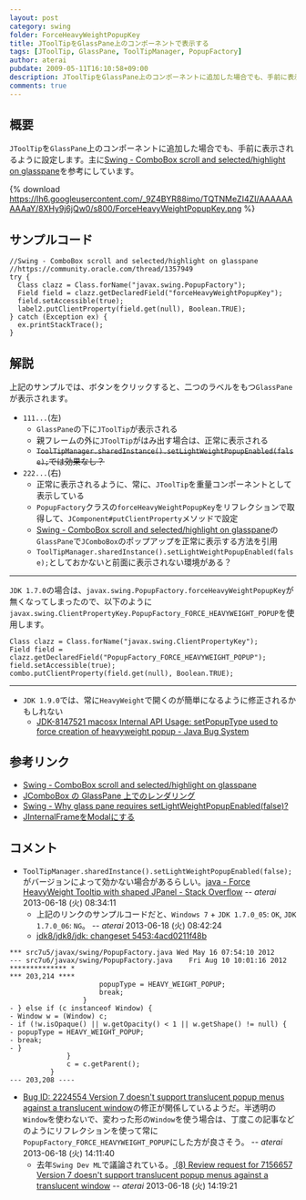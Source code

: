 ```yaml
---
layout: post
category: swing
folder: ForceHeavyWeightPopupKey
title: JToolTipをGlassPane上のコンポーネントで表示する
tags: [JToolTip, GlassPane, ToolTipManager, PopupFactory]
author: aterai
pubdate: 2009-05-11T16:10:58+09:00
description: JToolTipをGlassPane上のコンポーネントに追加した場合でも、手前に表示されるように設定します。
comments: true
---
```

## 概要
`JToolTip`を`GlassPane`上のコンポーネントに追加した場合でも、手前に表示されるように設定します。主に[Swing - ComboBox scroll and selected/highlight on glasspane](https://community.oracle.com/thread/1357949)を参考にしています。

{% download https://lh6.googleusercontent.com/_9Z4BYR88imo/TQTNMeZI4ZI/AAAAAAAAAaY/8XHy9j6jQw0/s800/ForceHeavyWeightPopupKey.png %}

## サンプルコード
<pre class="prettyprint"><code>//Swing - ComboBox scroll and selected/highlight on glasspane
//https://community.oracle.com/thread/1357949
try {
  Class clazz = Class.forName("javax.swing.PopupFactory");
  Field field = clazz.getDeclaredField("forceHeavyWeightPopupKey");
  field.setAccessible(true);
  label2.putClientProperty(field.get(null), Boolean.TRUE);
} catch (Exception ex) {
  ex.printStackTrace();
}
</code></pre>

## 解説
上記のサンプルでは、ボタンをクリックすると、二つのラベルをもつ`GlassPane`が表示されます。

- `111...`(左)
    - `GlassPane`の下に`JToolTip`が表示される
    - 親フレームの外に`JToolTip`がはみ出す場合は、正常に表示される
    - ~~`ToolTipManager.sharedInstance().setLightWeightPopupEnabled(false);`では効果なし？~~
- `222...`(右)
    - 正常に表示されるように、常に、`JToolTip`を重量コンポーネントとして表示している
    - `PopupFactory`クラスの`forceHeavyWeightPopupKey`をリフレクションで取得して、`JComponent#putClientProperty`メソッドで設定
    - [Swing - ComboBox scroll and selected/highlight on glasspane](https://community.oracle.com/thread/1357949)の`GlassPane`で`JComboBox`のポップアップを正常に表示する方法を引用
    - `ToolTipManager.sharedInstance().setLightWeightPopupEnabled(false);`としておかないと前面に表示されない環境がある？

<!-- dummy comment line for breaking list -->

- - - -
`JDK 1.7.0`の場合は、`javax.swing.PopupFactory.forceHeavyWeightPopupKey`が無くなってしまったので、以下のように
`javax.swing.ClientPropertyKey.PopupFactory_FORCE_HEAVYWEIGHT_POPUP`を使用します。

<pre class="prettyprint"><code>Class clazz = Class.forName("javax.swing.ClientPropertyKey");
Field field = clazz.getDeclaredField("PopupFactory_FORCE_HEAVYWEIGHT_POPUP");
field.setAccessible(true);
combo.putClientProperty(field.get(null), Boolean.TRUE);
</code></pre>

- - - -
- `JDK 1.9.0`では、常に`HeavyWeight`で開くのが簡単になるように修正されるかもしれない
    - [JDK-8147521 macosx Internal API Usage: setPopupType used to force creation of heavyweight popup - Java Bug System](https://bugs.openjdk.java.net/browse/JDK-8147521)

<!-- dummy comment line for breaking list -->

## 参考リンク
- [Swing - ComboBox scroll and selected/highlight on glasspane](https://community.oracle.com/thread/1357949)
- [JComboBox の GlassPane 上でのレンダリング](http://www.atmarkit.co.jp/bbs/phpBB/viewtopic.php?mode=viewtopic&topic=42615&forum=12)
- [Swing - Why glass pane requires setLightWeightPopupEnabled(false)?](https://community.oracle.com/thread/1366094)
- [JInternalFrameをModalにする](http://ateraimemo.com/Swing/ModalInternalFrame.html)

<!-- dummy comment line for breaking list -->

## コメント
- `ToolTipManager.sharedInstance().setLightWeightPopupEnabled(false);`がバージョンによって効かない場合があるらしい。[java - Force HeavyWeight Tooltip with shaped JPanel - Stack Overflow](http://stackoverflow.com/questions/17150483/force-heavyweight-tooltip-with-shaped-jpanel) -- *aterai* 2013-06-18 (火) 08:34:11
    - 上記のリンクのサンプルコードだと、`Windows 7` + `JDK 1.7.0_05`: `OK`, `JDK 1.7.0_06`: `NG`。 -- *aterai* 2013-06-18 (火) 08:42:24
    - [jdk8/jdk8/jdk: changeset 5453:4acd0211f48b](http://hg.openjdk.java.net/jdk8/jdk8/jdk/rev/4acd0211f48b)

<!-- dummy comment line for breaking list -->

<pre class="prettyprint"><code>*** src7u5/javax/swing/PopupFactory.java	Wed May 16 07:54:10 2012
--- src7u6/javax/swing/PopupFactory.java	Fri Aug 10 10:01:16 2012
************** *
*** 203,214 ****
                      popupType = HEAVY_WEIGHT_POPUP;
                      break;
                  }
- } else if (c instanceof Window) {
- Window w = (Window) c;
- if (!w.isOpaque() || w.getOpacity() &lt; 1 || w.getShape() != null) {
- popupType = HEAVY_WEIGHT_POPUP;
- break;
- }
              }
              c = c.getParent();
          }
--- 203,208 ----
</code></pre>

- [Bug ID: 2224554 Version 7 doesn't support translucent popup menus against a translucent window](http://bugs.java.com/bugdatabase/view_bug.do?bug_id=2224554)の修正が関係しているようだ。半透明の`Window`を使わないで、変わった形の`Window`を使う場合は、丁度この記事などのようにリフレクションを使って常に`PopupFactory_FORCE_HEAVYWEIGHT_POPUP`にした方が良さそう。 -- *aterai* 2013-06-18 (火) 14:11:40
    - 去年`Swing Dev ML`で議論されている。[<Swing Dev> (8) Review request for 7156657 Version 7 doesn't support translucent popup menus against a translucent window](http://mail.openjdk.java.net/pipermail/swing-dev/2012-June/002096.html) -- *aterai* 2013-06-18 (火) 14:19:21

<!-- dummy comment line for breaking list -->
